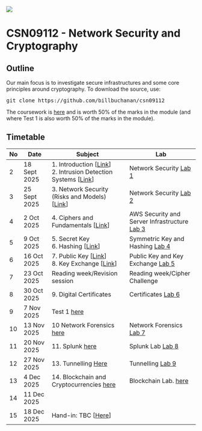 <img src="https://github.com/billbuchanan/csn09112/blob/master/zadditional/top_csn09112.png"/>
<h1>CSN09112 - Network Security and Cryptography</h1>
<h2>Outline</h2>
<p>Our main focus is to investigate secure infrastructures and some core principles around cryptography.  To download the source, use:</p>
<pre>
git clone https://github.com/billbuchanan/csn09112
</pre>

The coursework is [here](https://github.com/billbuchanan/csn09112/tree/master/coursework) and is worth 50% of the marks in the module (and where Test 1 is also worth 50% of the marks in the module).

<h2>Timetable</h2>

| No | Date | Subject |  Lab |
| -------|--------|---------|---------|
| 2 | 18 Sept 2025 | 1. Introduction [<a href="https://github.com/billbuchanan/csn09112/tree/master/week02_0intro">Link</a>]<br />2. Intrusion Detection Systems [<a href="https://github.com/billbuchanan/csn09112/tree/master/week02_ids">Link</a>] | Network Security [Lab 1](https://github.com/billbuchanan/csn09112/tree/master/week02_ids/lab) |
| 3 | 25 Sept 2025 | 3. Network Security (Risks and Models) [<a href="https://github.com/billbuchanan/csn09112/tree/master/week03_ns">Link</a>] | Network Security [Lab 2](https://github.com/billbuchanan/csn09112/tree/master/week03_ns/labs)  |
| 4 | 2 Oct 2025 | 4. Ciphers and Fundamentals [<a href="https://github.com/billbuchanan/csn09112/tree/master/week04_ciphers">Link</a>] | AWS Security and Server Infrastructure [Lab 3](https://github.com/billbuchanan/csn09112/tree/master/week04_ciphers/labs)  |
| 5 | 9 Oct 2025 | 5. Secret Key <br />6. Hashing [<a href="https://github.com/billbuchanan/csn09112/tree/master/week05_secretkey">Link</a>] | Symmetric Key and Hashing [Lab 4](https://github.com/billbuchanan/csn09112/tree/master/week05_secretkey/labs) |
| 6 | 16 Oct 2025 | 7. Public Key [<a href="https://github.com/billbuchanan/csn09112/tree/master/week06_public_key/lecture">Link</a>]<br />8. Key Exchange [<a href="https://github.com/billbuchanan/csn09112/tree/master/week06_public_key/lecture">Link</a>] | Public Key and Key Exchange [Lab 5](https://github.com/billbuchanan/csn09112/tree/master/week06_public_key/labs) | 
| 7 | 23 Oct 2025 | Reading week/Revision session | Reading week/Cipher Challenge |
| 8 | 30 Oct 2025 | 9. Digital Certificates | Certificates [Lab 6](https://github.com/billbuchanan/csn09112/tree/master/week07_dig_cert/labs) |
| 9 | 7 Nov 2025 |  Test 1 [here](https://github.com/billbuchanan/csn09112/tree/master/week09_test)  |
| 10 | 13 Nov 2025 | 10 Network Forensics [here](https://github.com/billbuchanan/csn09112/tree/master/week08_network_forensics) | Network Forensics [Lab 7](https://github.com/billbuchanan/csn09112/tree/master/week08_network_forensics/lab) | 
| 11 | 20 Nov 2025 | 11. Splunk [here](https://github.com/billbuchanan/csn09112/tree/master/week10_splunk) | Splunk Lab [Lab 8](https://github.com/billbuchanan/csn09112/tree/master/week10_splunk/labs) |
| 12 | 27 Nov 2025 |  13. Tunnelling [Here](https://github.com/billbuchanan/csn09112/tree/master/week12_tunnelling) | Tunnelling [Lab 9](https://github.com/billbuchanan/csn09112/tree/master/week12_tunnelling/labs) |
| 13 | 4 Dec 2025 | 14. Blockchain and Cryptocurrencies [here](https://github.com/billbuchanan/csn09112/tree/master/week13_blockchain) | Blockchain Lab. [here](https://github.com/billbuchanan/csn09112/tree/master/week13_blockchain/labs)  | 
| 14 | 11 Dec 2025 |||
| 15 | 18 Dec 2025 | Hand-in: TBC [<a href="https://github.com/billbuchanan/csn09112/tree/master/coursework">Here</a>]||


